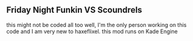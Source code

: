 ## Friday Night Funkin VS Scoundrels
this might not be coded all too well, I'm the only person working on this code and I am very new to haxeflixel.
this mod runs on Kade Engine